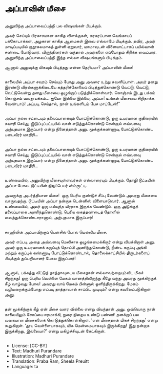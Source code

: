 # அப்பாவின் மீசை

##
அனுவிற்கு அப்பாவைப்பற்றி பல விஷயங்கள் பிடிக்கும். 

அவர் செய்யும் பிரகாசமான காகித விளக்குகள், கரகரப்பான வெங்காயப் பக்கோடாக்கள், அழகான காகித ஆமைகள் இவை எல்லாமே பிடிக்கும். தவிர, அவர் மாடிப்படியில் குதூகலமாகத் துள்ளி ஏறுவார், மாமாவுடன் விளையாட்டாகப் பயில்வான் சண்டை போடுவார். விருந்தினர்கள் வந்தால் அவர்களை எப்போதும் சிரிக்க வைப்பார். அனுவிற்கு அப்பாவைப்பற்றி இந்த எல்லா விஷயங்களும் பிடிக்கும். 

ஆனால் அனுவுக்கு மிகவும் பிடித்தது என்ன தெரியுமா? அப்பாவின் மீசை!

##
காலையில் அப்பா சவரம் செய்யும் போது அனு அவரை உற்று கவனிப்பாள். அவர் தனது இரண்டு விரல்களுக்கிடையே கத்தரிக்கோலைப் பிடித்துக்கொண்டு வெட்டு, வெட்டு, வெட்டுவென்று தனது மீசையை ஒழுங்குப் படுத்திக்கொள்வார். கொஞ்சம் இடது பக்கம் கொஞ்சம் வலது பக்கம்... ஐயோ இல்லை இல்லை, அப்பா! உங்கள் மீசையை சிறிதாக்க வேண்டாம்! அப்படி செய்தால், நான் உங்களிடம் பேச மாட்டேன்!” 

##
அப்பா நல்ல சட்டையும் தலைப்பாகையும் போட்டுக்கொண்டு, ஒரு உயரமான குதிரையில் சவாரி செய்து, இடுப்புப்பட்டியில் வாள் எடுத்துக்கொண்டு சென்றால் எவ்வளவு அற்புதமாக இருப்பார் என்று நினைத்தாள் அனு. மூக்குக்கண்ணாடி போட்டுக்கொண்ட படைவீரர் மாதிரி... 

##
அப்பா நல்ல சட்டையும் தலைப்பாகையும் போட்டுக்கொண்டு, ஒரு உயரமான குதிரையில் சவாரி செய்து, இடுப்புப்பட்டியில் வாள் எடுத்துக்கொண்டு சென்றால் எவ்வளவு அற்புதமாக இருப்பார் என்று நினைத்தாள் அனு. மூக்குக்கண்ணாடி போட்டுக்கொண்ட படைவீரர் மாதிரி... 

##
உண்மையில், அனுவிற்கு மீசையுள்ளவர்கள் எல்லாரையும் பிடிக்கும். தோழி டூட்டீயின் அப்பா போல. டூட்டீயின் நிஜப்பெயர் ஸ்ம்ரூட்டி.

அவருக்கு அடர்த்தியான மீசை!  ஒரு பெரிய குண்டுச் சீப்பு வேண்டும் அவரது மீசையை வாருவதற்கு. டூட்டீயின் அப்பா நன்றாக டென்னிஸ் விளையாடுவார். ஆனால் உண்மையில், அவர் ஒரு மல்யுத்த வீரராக இருக்க வேண்டும். ஒரு அடுக்குத் தலைப்பாகை அணிந்துகொண்டு, பெரிய கைத்தண்டைத் தோளில் வைத்துக்கொண்டாரானால், அற்புதமாக இருப்பார்! 

##
சாஹிலின் அப்பாவிற்குப் பென்சில் போல் மெல்லிய மீசை. 

அவர் எப்படி அதை அவ்வளவு மெலிசாக ஒழுங்கமைக்கிறார் என்று வியக்கிறாள் அனு. அவர் ஒரு உயரமானக் கருப்புத் தொப்பி அணிந்துகொண்டு, நீண்ட கருப்பு அங்கி மற்றும் கருப்புக் கண்ணாடி போட்டுக்கொண்டால், தொலைக்காட்சியில் திருடர்களைப் பிடிக்கும் துப்பறிவாளர் போல இருப்பார்! 

##
ஆனால், பக்கத்து வீட்டுத் தாத்தாவுடைய மீசைதான் எல்லாவற்றையும்விட மிகச் சிறந்தது! ஒரு பெரிய வெள்ளை மேகம் வானத்திலிருந்து கீழே வந்து அவரது மூக்கிற்குக் கீழ் வாழ்வது போல! அவரது வாய் மேகம் பின்னால் ஒளிந்திருக்கிறது.
மேகம் வழிமறைக்கும்போது எப்படி தாத்தாவால் சாப்பிட முடியும்? என்று கவலைப்படுகிறாள் அனு.

##
தன் மூக்கிற்குக் கீழ் ஏன் மீசை வளர வில்லை என்று வியந்தாள் அனு. ஒவ்வொரு நாள் காலையிலும் சோப்பை ஈரமாக்கி, நுரை நிறைய உண்டு பண்ணி தனக்குப் பல வகையான மீசைகளைக் கொடுத்துக்கொள்கிறாள். ‘என் மீசைதான் மிகச் சிறந்தது’ என்று கூறுகிறாள். ‘தூய வெள்ளையாகவும், மிக மென்மையாகவும் இருக்கிறது! இது நன்றாக இருக்கிறது, இல்லையா?’ என்று மகிழ்ச்சியுடன் கேட்கிறாள்.

##
* License: [CC-BY]
* Text: Madhuri Purandare
* Illustration: Madhuri Purandare
* Translation: Praba Ram, Sheela Preuitt
* Language: ta
